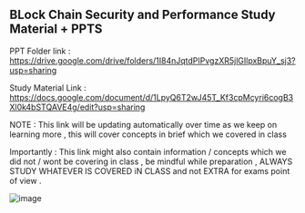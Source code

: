 ## BLock Chain Security and Performance Study Material + PPTS

PPT Folder link :
https://drive.google.com/drive/folders/1I84nJqtdPIPvgzXR5jlGIlpxBpuY_sj3?usp=sharing

Study Material Link : 
https://docs.google.com/document/d/1LpyQ6T2wJ45T_Kf3cpMcyri6cogB3Xl0k4bSTQAVE4g/edit?usp=sharing

NOTE : This link will be updating automatically over time as we keep on learning more , this will cover concepts in brief which we covered in class

Importantly : This link might also contain information / concepts which we did not / wont be covering in class , be mindful while preparation , ALWAYS STUDY WHATEVER IS COVERED iN CLASS and not EXTRA for exams point of view .


![image](https://github.com/user-attachments/assets/b2cef957-cf27-4615-87d5-cc16b39f9a87)
